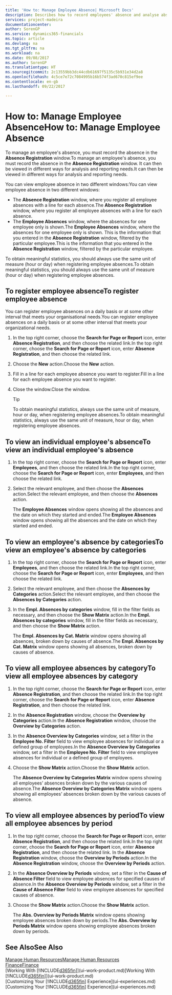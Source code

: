 ```yaml
---
title: 'How to: Manage Employee Absence| Microsoft Docs'
description: Describes how to record employees' absence and analyse absence statistics.
services: project-madeira
documentationcenter: 
author: SorenGP
ms.service: dynamics365-financials
ms.topic: article
ms.devlang: na
ms.tgt_pltfrm: na
ms.workload: na
ms.date: 09/08/2017
ms.author: SorenGP
ms.translationtype: HT
ms.sourcegitcommit: 2c13559bb3dc44cdb61697f5135c5b931e34d2a8
ms.openlocfilehash: 4c5ce7e72c7084995b16b574f3ad670c815ef9ee
ms.contentlocale: en-gb
ms.lasthandoff: 09/22/2017

---
```

# <a name="how-to-manage-employee-absence"></a><span data-ttu-id="aff3f-103">How to: Manage Employee Absence</span><span class="sxs-lookup"><span data-stu-id="aff3f-103">How to: Manage Employee Absence</span></span>
<span data-ttu-id="aff3f-104">To manage an employee's absence, you must record the absence in the **Absence Registration** window.</span><span class="sxs-lookup"><span data-stu-id="aff3f-104">To manage an employee's absence, you must record the absence in the **Absence Registration** window.</span></span> <span data-ttu-id="aff3f-105">It can then be viewed in different ways for analysis and reporting needs.</span><span class="sxs-lookup"><span data-stu-id="aff3f-105">It can then be viewed in different ways for analysis and reporting needs.</span></span>

<span data-ttu-id="aff3f-106">You can view employee absence in two different windows:</span><span class="sxs-lookup"><span data-stu-id="aff3f-106">You can view employee absence in two different windows:</span></span>

* <span data-ttu-id="aff3f-107">The **Absence Registration** window, where you register all employee absences with a line for each absence.</span><span class="sxs-lookup"><span data-stu-id="aff3f-107">The **Absence Registration** window, where you register all employee absences with a line for each absence.</span></span>
* <span data-ttu-id="aff3f-108">The **Employee Absences** window, where the absences for one employee only is shown.</span><span class="sxs-lookup"><span data-stu-id="aff3f-108">The **Employee Absences** window, where the absences for one employee only is shown.</span></span> <span data-ttu-id="aff3f-109">This is the information that you entered in the **Absence Registration** window, filtered by the particular employee.</span><span class="sxs-lookup"><span data-stu-id="aff3f-109">This is the information that you entered in the **Absence Registration** window, filtered by the particular employee.</span></span>

<span data-ttu-id="aff3f-110">To obtain meaningful statistics, you should always use the same unit of measure (hour or day) when registering employee absences.</span><span class="sxs-lookup"><span data-stu-id="aff3f-110">To obtain meaningful statistics, you should always use the same unit of measure (hour or day) when registering employee absences.</span></span>

## <a name="to-register-employee-absence"></a><span data-ttu-id="aff3f-111">To register employee absence</span><span class="sxs-lookup"><span data-stu-id="aff3f-111">To register employee absence</span></span>
<span data-ttu-id="aff3f-112">You can register employee absences on a daily basis or at some other interval that meets your organisational needs.</span><span class="sxs-lookup"><span data-stu-id="aff3f-112">You can register employee absences on a daily basis or at some other interval that meets your organizational needs.</span></span>

1. <span data-ttu-id="aff3f-113">In the top right corner, choose the **Search for Page or Report** icon, enter **Absence Registration**, and then choose the related link.</span><span class="sxs-lookup"><span data-stu-id="aff3f-113">In the top right corner, choose the **Search for Page or Report** icon, enter **Absence Registration**, and then choose the related link.</span></span>
2. <span data-ttu-id="aff3f-114">Choose the **New** action.</span><span class="sxs-lookup"><span data-stu-id="aff3f-114">Choose the **New** action.</span></span>
3. <span data-ttu-id="aff3f-115">Fill in a line for each employee absence you want to register.</span><span class="sxs-lookup"><span data-stu-id="aff3f-115">Fill in a line for each employee absence you want to register.</span></span>
4. <span data-ttu-id="aff3f-116">Close the window.</span><span class="sxs-lookup"><span data-stu-id="aff3f-116">Close the window.</span></span>

    > [!Tip]
    > <span data-ttu-id="aff3f-117">To obtain meaningful statistics, always use the same unit of measure, hour or day, when registering employee absences.</span><span class="sxs-lookup"><span data-stu-id="aff3f-117">To obtain meaningful statistics, always use the same unit of measure, hour or day, when registering employee absences.</span></span>

## <a name="to-view-an-individual-employees-absence"></a><span data-ttu-id="aff3f-118">To view an individual employee's absence</span><span class="sxs-lookup"><span data-stu-id="aff3f-118">To view an individual employee's absence</span></span>
1. <span data-ttu-id="aff3f-119">In the top right corner, choose the **Search for Page or Report** icon, enter **Employees**, and then choose the related link.</span><span class="sxs-lookup"><span data-stu-id="aff3f-119">In the top right corner, choose the **Search for Page or Report** icon, enter **Employees**, and then choose the related link.</span></span>
2. <span data-ttu-id="aff3f-120">Select the relevant employee, and then choose the **Absences** action.</span><span class="sxs-lookup"><span data-stu-id="aff3f-120">Select the relevant employee, and then choose the **Absences** action.</span></span>

    <span data-ttu-id="aff3f-121">The **Employee Absences** window opens showing all the absences and the date on which they started and ended.</span><span class="sxs-lookup"><span data-stu-id="aff3f-121">The **Employee Absences** window opens showing all the absences and the date on which they started and ended.</span></span>

## <a name="to-view-an-employees-absence-by-categories"></a><span data-ttu-id="aff3f-122">To view an employee's absence by categories</span><span class="sxs-lookup"><span data-stu-id="aff3f-122">To view an employee's absence by categories</span></span>
1. <span data-ttu-id="aff3f-123">In the top right corner, choose the **Search for Page or Report** icon, enter **Employees**, and then choose the related link.</span><span class="sxs-lookup"><span data-stu-id="aff3f-123">In the top right corner, choose the **Search for Page or Report** icon, enter **Employees**, and then choose the related link.</span></span>
2. <span data-ttu-id="aff3f-124">Select the relevant employee, and then choose the **Absences by Categories** action.</span><span class="sxs-lookup"><span data-stu-id="aff3f-124">Select the relevant employee, and then choose the **Absences by Categories** action.</span></span>
3. <span data-ttu-id="aff3f-125">In the **Empl. Absences by categories** window, fill in the filter fields as necessary, and then choose the **Show Matrix** action.</span><span class="sxs-lookup"><span data-stu-id="aff3f-125">In the **Empl. Absences by categories** window, fill in the filter fields as necessary, and then choose the **Show Matrix** action.</span></span>

    <span data-ttu-id="aff3f-126">The **Empl. Absences by Cat. Matrix** window opens showing all absences, broken down by causes of absence.</span><span class="sxs-lookup"><span data-stu-id="aff3f-126">The **Empl. Absences by Cat. Matrix** window opens showing all absences, broken down by causes of absence.</span></span>

## <a name="to-view-all-employee-absences-by-category"></a><span data-ttu-id="aff3f-127">To view all employee absences by category</span><span class="sxs-lookup"><span data-stu-id="aff3f-127">To view all employee absences by category</span></span>
1. <span data-ttu-id="aff3f-128">In the top right corner, choose the **Search for Page or Report** icon, enter **Absence Registration**, and then choose the related link.</span><span class="sxs-lookup"><span data-stu-id="aff3f-128">In the top right corner, choose the **Search for Page or Report** icon, enter **Absence Registration**, and then choose the related link.</span></span>
2. <span data-ttu-id="aff3f-129">In the **Absence Registration** window, choose the **Overview by Categories** action.</span><span class="sxs-lookup"><span data-stu-id="aff3f-129">In the **Absence Registration** window, choose the **Overview by Categories** action.</span></span>
3. <span data-ttu-id="aff3f-130">In the **Absence Overview by Categories** window, set a filter in the **Employee No. Filter** field to view employee absences for individual or a defined group of employees.</span><span class="sxs-lookup"><span data-stu-id="aff3f-130">In the **Absence Overview by Categories** window, set a filter in the **Employee No. Filter** field to view employee absences for individual or a defined group of employees.</span></span>
4. <span data-ttu-id="aff3f-131">Choose the **Show Matrix** action.</span><span class="sxs-lookup"><span data-stu-id="aff3f-131">Choose the **Show Matrix** action.</span></span>

    <span data-ttu-id="aff3f-132">The **Absence Overview by Categories Matrix** window opens showing all employees’ absences broken down by the various causes of absence.</span><span class="sxs-lookup"><span data-stu-id="aff3f-132">The **Absence Overview by Categories Matrix** window opens showing all employees’ absences broken down by the various causes of absence.</span></span>

## <a name="to-view-all-employee-absences-by-period"></a><span data-ttu-id="aff3f-133">To view all employee absences by period</span><span class="sxs-lookup"><span data-stu-id="aff3f-133">To view all employee absences by period</span></span>
1. <span data-ttu-id="aff3f-134">In the top right corner, choose the **Search for Page or Report** icon, enter **Absence Registration**, and then choose the related link.</span><span class="sxs-lookup"><span data-stu-id="aff3f-134">In the top right corner, choose the **Search for Page or Report** icon, enter **Absence Registration**, and then choose the related link.</span></span>
   <span data-ttu-id="aff3f-135">In the **Absence Registration** window, choose the **Overview by Periods** action.</span><span class="sxs-lookup"><span data-stu-id="aff3f-135">In the **Absence Registration** window, choose the **Overview by Periods** action.</span></span>
2. <span data-ttu-id="aff3f-136">In the **Absence Overview by Periods** window, set a filter in the **Cause of Absence Filter** field to view employee absences for specified causes of absence.</span><span class="sxs-lookup"><span data-stu-id="aff3f-136">In the **Absence Overview by Periods** window, set a filter in the **Cause of Absence Filter** field to view employee absences for specified causes of absence.</span></span>
3. <span data-ttu-id="aff3f-137">Choose the **Show Matrix** action.</span><span class="sxs-lookup"><span data-stu-id="aff3f-137">Choose the **Show Matrix** action.</span></span>

    <span data-ttu-id="aff3f-138">The **Abs. Overview by Periods Matrix** window opens showing employee absences broken down by periods.</span><span class="sxs-lookup"><span data-stu-id="aff3f-138">The **Abs. Overview by Periods Matrix** window opens showing employee absences broken down by periods.</span></span>

## <a name="see-also"></a><span data-ttu-id="aff3f-139">See Also</span><span class="sxs-lookup"><span data-stu-id="aff3f-139">See Also</span></span>
[<span data-ttu-id="aff3f-140">Manage Human Resources</span><span class="sxs-lookup"><span data-stu-id="aff3f-140">Manage Human Resources</span></span>](hr-manage-human-resources.md)  
[<span data-ttu-id="aff3f-141">Finance</span><span class="sxs-lookup"><span data-stu-id="aff3f-141">Finance</span></span>](finance.md)  
<span data-ttu-id="aff3f-142">[Working With [!INCLUDE[d365fin](includes/d365fin_md.md)]](ui-work-product.md)</span><span class="sxs-lookup"><span data-stu-id="aff3f-142">[Working With [!INCLUDE[d365fin](includes/d365fin_md.md)]](ui-work-product.md)</span></span>  
<span data-ttu-id="aff3f-143">[Customizing Your [!INCLUDE[d365fin](includes/d365fin_md.md)] Experience](ui-experiences.md)</span><span class="sxs-lookup"><span data-stu-id="aff3f-143">[Customizing Your [!INCLUDE[d365fin](includes/d365fin_md.md)] Experience](ui-experiences.md)</span></span>

